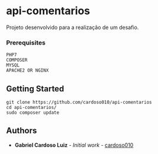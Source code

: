 # api-comentarios

Projeto desenvolvido para a realização de um desafio.

### Prerequisites

```
PHP7
COMPOSER
MYSQL
APACHE2 OR NGINX
```

## Getting Started

```
git clone https://github.com/cardoso010/api-comentarios
cd api-comentarios/
sudo composer update
```


## Authors

* **Gabriel Cardoso Luiz** - *Initial work* - [cardoso010](https://github.com/cardoso010)




